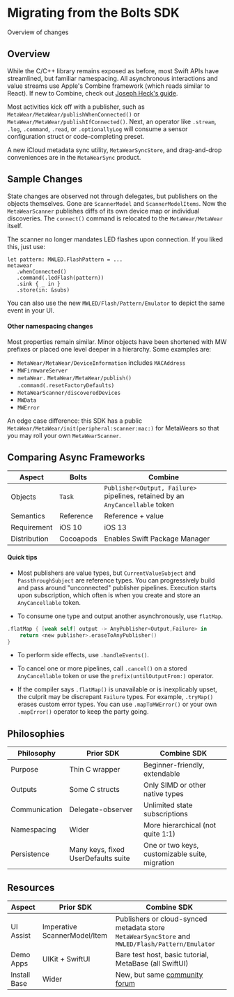 # Migrating from the Bolts SDK

Overview of changes

## Overview

While the C/C++ library remains exposed as before, most Swift APIs have streamlined, but familiar namespacing. All asynchronous interactions and value streams use Apple's Combine framework (which reads similar to React). If new to Combine, check out [Joseph Heck's guide](https://heckj.github.io/swiftui-notes/).

Most activities kick off with a publisher, such as ``MetaWear/MetaWear/publishWhenConnected()`` or ``MetaWear/MetaWear/publishIfConnected()``. Next, an operator like `.stream`, `.log`, `.command`, `.read`, or `.optionallyLog` will consume a sensor configuration struct or code-completing preset.

A new iCloud metadata sync utility, `MetaWearSyncStore`, and drag-and-drop conveniences are in the `MetaWearSync` product.

## Sample Changes

State changes are observed not through delegates, but publishers on the objects themselves. Gone are `ScannerModel` and `ScannerModelItems`. Now the ``MetaWearScanner`` publishes diffs of its own device map or individual discoveries. The `connect()` command is relocated to the ``MetaWear/MetaWear`` itself.

The scanner no longer mandates LED flashes upon connection. If you liked this, just use:
```
let pattern: MWLED.FlashPattern = ...
metawear
   .whenConnected()
   .command(.ledFlash(pattern))
   .sink { _ in }
   .store(in: &subs)
```
You can also use the new ``MWLED/Flash/Pattern/Emulator`` to depict the same event in your UI.

#### Other namespacing changes

Most properties remain similar. Minor objects have been shortened with MW prefixes or placed one level deeper in a hierarchy. Some examples are:
- ``MetaWear/MetaWear/DeviceInformation`` includes ``MACAddress``
- `MWFirmwareServer`
- `metaWear.` ``MetaWear/MetaWear/publish()`` `.command(.resetFactoryDefaults)`
- ``MetaWearScanner/discoveredDevices``
- ``MWData``
- ``MWError``

An edge case difference: this SDK has a public ``MetaWear/MetaWear/init(peripheral:scanner:mac:)`` for MetaWears so that you may roll your own ``MetaWearScanner``.

## Comparing Async Frameworks

Aspect | Bolts | Combine 
--- | --- | ---
Objects      | `Task` | `Publisher<Output, Failure>` pipelines, retained by an `AnyCancellable` token
Semantics   | Reference | Reference + value
Requirement | iOS 10 | iOS 13
Distribution | Cocoapods | Enables Swift Package Manager

#### Quick tips

* Most publishers are value types, but `CurrentValueSubject` and `PassthroughSubject` are reference types. You can progressively build and pass around "unconnected" publisher pipelines. Execution starts upon subscription, which often is when you create and store an `AnyCancellable` token.

* To consume one type and output another asynchronously, use `flatMap`.
```swift
.flatMap { [weak self] output -> AnyPublisher<Output,Failure> in 
    return <new publisher>.eraseToAnyPublisher()
}
```

* To perform side effects, use `.handleEvents()`.

* To cancel one or more pipelines, call `.cancel()` on a stored `AnyCancellable` token or use the `prefix(untilOutputFrom:)` operator.

* If the compiler says `.flatMap()` is unavailable or is inexplicably upset, the culprit may be discrepant `Failure` types. For example, `.tryMap()` erases custom error types. You can use `.mapToMWError()` or your own `.mapError()` operator to keep the party going.


## Philosophies
Philosophy | Prior SDK | Combine SDK
--- | --- | ---
Purpose | Thin C wrapper | Beginner-friendly, extendable
Outputs | Some C structs | Only SIMD or other native types
Communication | Delegate-observer | Unlimited state subscriptions
Namespacing | Wider | More hierarchical (not quite 1:1)
Persistence | Many keys, fixed UserDefaults suite | One or two keys, customizable suite, migration


## Resources

Aspect | Prior SDK | Combine SDK
--- | --- | ---
UI Assist | Imperative ScannerModel/Item | Publishers or cloud-synced metadata store `MetaWearSyncStore` and ``MWLED/Flash/Pattern/Emulator``
Demo Apps | UIKit + SwiftUI | Bare test host, basic tutorial, MetaBase (all SwiftUI)
Install Base | Wider | New, but same [community forum](https://mbientlab.com/community/)
